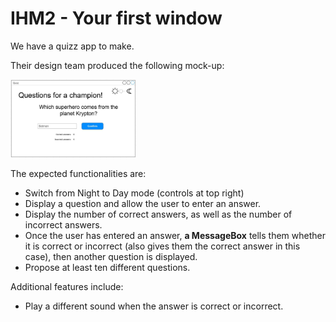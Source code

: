 # IHM2 - Your first window

We have a quizz app to make.

Their design team produced the following mock-up:

<img src="img-US/quiz-US.JPG" alt="The quiz mockup" width="40%"/>

The expected functionalities are:
- Switch from Night to Day mode (controls at top right)
- Display a question and allow the user to enter an answer.
- Display the number of correct answers, as well as the number of incorrect answers.
- Once the user has entered an answer, **a MessageBox** tells them whether it is correct or incorrect (also gives them the correct answer in this case), then another question is displayed.
- Propose at least ten different questions.

Additional features include:
- Play a different sound when the answer is correct or incorrect.